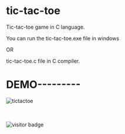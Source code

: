 # tic-tac-toe

Tic-tac-toe game in C language.

You can run the tic-tac-toe.exe file in windows

OR

tic-tac-toe.c file in C compiler.

<h1>DEMO---------</h1>


![tictactoe](https://user-images.githubusercontent.com/82973846/204030679-2b90f4a3-3985-4ad4-948d-58c4bf5c510c.gif)

<br><br>
![visitor badge](https://visitor-badge.glitch.me/badge?page_id=md-abdullah-al-maruf.tic-tac-toe&left_color=red&right_color=green) 

